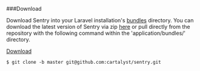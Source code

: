 ###Download

Download Sentry into your Laravel installation's [bundles](http://laravel.com/docs/bundles#creating-bundles) directory. You can download the latest version of Sentry via zip [here](https://github.com/cartalyst/sentry) or pull directly from the repository with the following command within the 'application/bundles/' directory.

[Download](https://github.com/cartalyst/sentry/zipball/master)

    $ git clone -b master git@github.com:cartalyst/sentry.git

